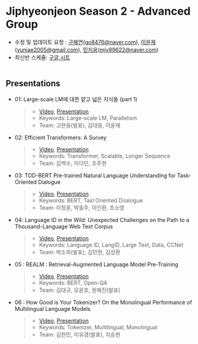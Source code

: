 # Jiphyeonjeon Season 2 - Advanced Group
* 수정 및 업데이트 요청 : [구혜연](https://github.com/HyeyeonKoo)(go8476@naver.com), [이윤재](https://github.com/gityunjae)(yunjae2005@gmail.com), [민지웅](https://github.com/JejuWayfarer)(mjy99622@naver.com)
* 최신반 스케쥴: [구글 시트](https://docs.google.com/spreadsheets/d/1pwkvIwf3T1bo2y7aXmSYPN6otlPKJl9kCJHaze0H3KY/edit#gid=369545430)
<br><br>

## Presentations
- 01: Large-scale LM에 대한 얕고 넓은 지식들 (part 1)
  >- [Video](https://www.youtube.com/watch?v=w4a-ARCEiqU&t=6668s), [Presentation](https://github.com/jiphyeonjeon/season2/blob/main/advanced/presentations/Season2-1%EC%A1%B0-Large-sclae%20LM%EC%97%90%20%EB%8C%80%ED%95%9C%20%EC%96%95%EA%B3%A0%20%EB%84%93%EC%9D%80%20%EC%A7%80%EC%8B%9D%EB%93%A4%20(part%201).pdf)
  >- Keywords: Large-scale LM, Parallelism
  >- Team: 고현웅(발표), 김대웅, 이윤재
  
- 02: Efficient Transformers: A Survey
  >- [Video](https://www.youtube.com/watch?v=x2Z865Brflg), [Presentation](https://github.com/art28/season2/raw/main/advanced/presentations/Season2-2%EC%A1%B0-Efficient%20Transformer.pdf)
  >- Keywords: Transformer, Scalable, Longer Sequence
  >- Team: 김백수, 이다인, 조주현

- 03: TOD-BERT Pre-trained Natural Language Understanding for Task-Oriented Dialogue
  >- [Video](https://youtu.be/qGoE0naEuls), [Presentation](./presentations/Season2-3조-TOD-BERT.pdf)
  >- Keywords: BERT, Tasl Oriented Doalogue
  >- Team: 이정훈, 박동주, 이인환, 조소영

- 04: Language ID in the Wild: Unexpected Challenges on the Path to a Thousand-Language Web Text Corpus
  >- [Video](https://youtu.be/0eTWVn9Ye9o), [Presentation](./presentations/Season2-4조-LanguageID.pdf)
  >- Keywords: Language ID, LangID, Large Text, Data, CCNet
  >- Team: 박소희(발표), 김민현, 김성환

- 05 : REALM : Retrieval-Augmented Language Model Pre-Training
  >- [Video](https://youtu.be/1gkH8x8nHEw), [Presentation](./presentations/Season2-5조-REALM.pdf)
  >- Keywords: BERT, Open-QA
  >- Team: 김대규, 모윤호, 원혜진(발표)

* 06 : How Good is Your Tokenizer? On the Monolingual Performance of Multilingual Language Models

  > * [Video](https://youtu.be/bV9WWRyRBt4), [Presentation](https://github.com/yukyunglee/season2/blob/044ef543abe85ff50590c398f0eaf8dce2424882/advanced/presentations/Season2-6%EC%A1%B0-How%20Good%20is%20Your%20Tokenizer.pdf) 
  > * Keywords: Tokenizer, Multilingual, Monolingual
  > * Team: 김한민, 이유경(발표), 지승현

